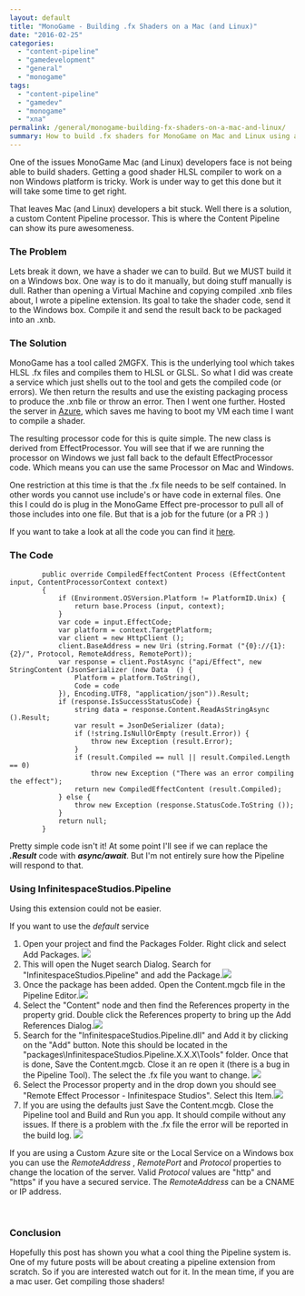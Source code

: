 ```yaml
---
layout: default
title: "MonoGame - Building .fx Shaders on a Mac (and Linux)"
date: "2016-02-25"
categories: 
  - "content-pipeline"
  - "gamedevelopment"
  - "general"
  - "monogame"
tags: 
  - "content-pipeline"
  - "gamedev"
  - "monogame"
  - "xna"
permalink: /general/monogame-building-fx-shaders-on-a-mac-and-linux/
summary: How to build .fx shaders for MonoGame on Mac and Linux using a custom Content Pipeline processor and remote Azure service.
---
```


One of the issues MonoGame Mac (and Linux) developers face is not being able to build shaders. Getting a good shader HLSL compiler to work on a non Windows platform is tricky. Work is under way to get this done but it will take some time to get right.

That leaves Mac (and Linux) developers a bit stuck. Well there is a solution, a custom Content Pipeline processor. This is where the Content Pipeline can show its pure awesomeness.

### The Problem

Lets break it down, we have a shader we can to build. But we MUST build it on a Windows box. One way is to do it manually, but doing stuff manually is dull. Rather than opening a Virtual Machine and copying compiled .xnb files about, I wrote a pipeline extension. Its goal to take the shader code, send it to the Windows box. Compile it and send the result back to be packaged into an .xnb.

### The Solution

MonoGame has a tool called 2MGFX. This is the underlying tool which takes HLSL .fx files and compiles them to HLSL or GLSL. So what I did was create a service which just shells out to the tool and gets the compiled code (or errors). We then return the results and use the existing packaging process to produce the .xnb file or throw an error. Then I went one further. Hosted the server in [Azure](https://pipeline.infinitespace-studios.co.uk), which saves me having to boot my VM each time I want to compile a shader.

The resulting processor code for this is quite simple. The new class is derived from EffectProcessor. You will see that if we are running the processor on Windows we just fall back to the default EffectProcessor code. Which means you can use the same Processor on Mac and Windows.

One restriction at this time is that the .fx file needs to be self contained. In other words you cannot use include's or have code in external files. One this I could do is plug in the MonoGame Effect pre-processor to pull all of those includes into one file. But that is a job for the future (or a PR :) )

If you want to take a look at all the code you can find it [here](https://github.com/infinitespace-studios/InfinitespaceStudios.Pipeline).

### The Code

```
		public override CompiledEffectContent Process (EffectContent input, ContentProcessorContext context)
		{
			if (Environment.OSVersion.Platform != PlatformID.Unix) {
				return base.Process (input, context);
			}
			var code = input.EffectCode;
			var platform = context.TargetPlatform;
			var client = new HttpClient ();
			client.BaseAddress = new Uri (string.Format ("{0}://{1}:{2}/", Protocol, RemoteAddress, RemotePort));
			var response = client.PostAsync ("api/Effect", new StringContent (JsonSerializer (new Data  () {
				Platform = platform.ToString(),
				Code = code
			}), Encoding.UTF8, "application/json")).Result;
			if (response.IsSuccessStatusCode) {
				string data = response.Content.ReadAsStringAsync ().Result;
				var result = JsonDeSerializer (data);
				if (!string.IsNullOrEmpty (result.Error)) {
					throw new Exception (result.Error);
				}
				if (result.Compiled == null || result.Compiled.Length == 0)
					throw new Exception ("There was an error compiling the effect");
				return new CompiledEffectContent (result.Compiled);
			} else {
				throw new Exception (response.StatusCode.ToString ());
			}
			return null;
		}

```

Pretty simple code isn't it! At some point I'll see if we can replace the **_.Result_** code with **_async/await_**. But I'm not entirely sure how the Pipeline will respond to that.

### Using InfinitespaceStudios.Pipeline

Using this extension could not be easier.

If you want to use the _default_ service

1. Open your project and find the Packages Folder. Right click and select Add Packages. [![](images/AddPackage.png)](https://github.com/infinitespace-studios/InfinitespaceStudios.Pipeline/wiki/images/AddPackage.png)
2. This will open the Nuget search Dialog. Search for "InfinitespaceStudios.Pipeline" and add the Package.[![](images/Add.png)](https://github.com/infinitespace-studios/InfinitespaceStudios.Pipeline/wiki/images/Add.png)
3. Once the package has been added. Open the Content.mgcb file in the Pipeline Editor.[![](images/OpenContent.png)](https://github.com/infinitespace-studios/InfinitespaceStudios.Pipeline/wiki/images/OpenContent.png)
4. Select the "Content" node and then find the References property in the property grid. Double click the References property to bring up the Add References Dialog.[![](images/AddPipeline.png)](https://github.com/infinitespace-studios/InfinitespaceStudios.Pipeline/wiki/images/AddPipeline.png)
5. Search for the "InfinitespaceStudios.Pipeline.dll" and Add it by clicking on the "Add" button. Note this should be located in the "packages\\InfinitespaceStudios.Pipeline.X.X.X\\Tools" folder. Once that is done, Save the Content.mgcb. Close it an re open it (there is a bug in the Pipeline Tool). The select the .fx file you want to change. [![](images/ChangeProcessor.png)](https://github.com/infinitespace-studios/InfinitespaceStudios.Pipeline/wiki/images/ChangeProcessor.png)
6. Select the Processor property and in the drop down you should see "Remote Effect Processor - Infinitespace Studios". Select this Item.[![](images/RemoteEffect.png)](https://github.com/infinitespace-studios/InfinitespaceStudios.Pipeline/wiki/images/RemoteEffect.png)
7. If you are using the defaults just Save the Content.mcgb. Close the Pipeline tool and Build and Run you app. It should compile without any issues. If there is a problem with the .fx file the error will be reported in the build log. [![](images/BuildAndRun.png)](https://github.com/infinitespace-studios/InfinitespaceStudios.Pipeline/wiki/images/BuildAndRun.png)

If you are using a Custom Azure site or the Local Service on a Windows box you can use the _RemoteAddress_ , _RemotePort_ and _Protocol_ properties to change the location of the server. Valid _Protocol_ values are "http" and "https" if you have a secured service. The _RemoteAddress_ can be a CNAME or IP address.

 

### Conclusion

Hopefully this post has shown you what a cool thing the Pipeline system is. One of my future posts will be about creating a pipeline extension from scratch. So if you are interested watch out for it. In the mean time, if you are a mac user. Get compiling those shaders!
